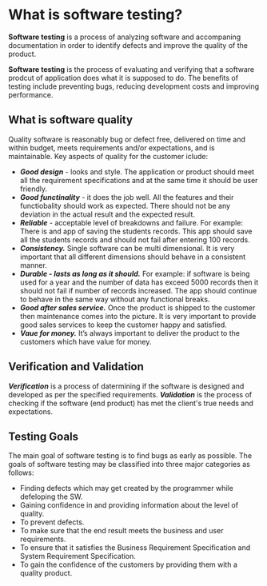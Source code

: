 # What is software testing?
**Software testing** is a process of analyzing software and accompaning documentation in order to identify defects and improve the quality of the product.

**Software testing** is the process of evaluating and verifying that a software prodcut of application does what it is supposed to do. The benefits of testing include preventing bugs, reducing development costs and improving performance.


## What is software quality
Quality software is reasonably bug or defect free, delivered on time and within budget, meets requirements and/or expectations, and is maintainable.
Key aspects of quality for the customer iclude:

- ***Good design*** - looks and style. The application or product should meet all the requirement specifications and at the same time it should be user friendly. 
- ***Good functinality*** - it does the job well. All the features and their functiobality should work as expected. There should not be any deviation in the actual result and the expected result.
- ***Reliable*** - acceptable level of breakdowns and failure. For example: There is and app of saving the students records. This app should save all the students records and should not fail after entering 100 records.
- ***Consistency.*** Single software can be multi dimensional. It is very important that all different dimensions should behave in a consistent manner.
- ***Durable - lasts as long as it should.*** For example: if software is being used for a year and the number of data has exceed 5000 records then it should not fail if number of records increased. The app should continue to behave in the same way without any functional breaks.
- ***Good after sales service.*** Once the product is shipped to the customer then maintenance comes into the picture. It is very important to provide good sales services to keep the customer happy and satisfied.
- ***Vaue for money.*** It’s always important to deliver the product to the customers which have value for money.


## Verification and Validation
***Verification*** is a process of datermining if the software is designed and developed as per the specified requirements.
***Validation*** is the process of checking if the software (end product) has met the client's true needs and expectations.


## Testing Goals
The main goal of software testing is to find bugs as early as possible. The goals of software testing may be classified into three major categories as follows:
- Finding defects which may get created by the programmer while defeloping the SW.
- Gaining confidence in and providing information about the level of quality.
- To prevent defects.
- To make sure that the end result meets the business and user requirements.
- To ensure that it satisfies the Business Requirement Specification and System Requirement Specification.
- To gain the confidence of the customers by providing them with a quality product.